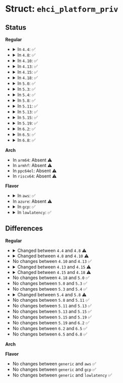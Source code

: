 # Struct: <code>ehci_platform_priv</code>

## Status
<b>Regular</b>
<ul>
<li>
<details>
<summary>In <code>4.4</code>: ✅</summary>

```c
struct ehci_platform_priv {
    struct clk * clks[3];
    struct reset_control *rst;
    struct phy **phys;
    int num_phys;
    bool reset_on_resume;
};
```
</details>
</li>
<li>
<details>
<summary>In <code>4.8</code>: ✅</summary>

```c
struct ehci_platform_priv {
    struct clk * clks[3];
    struct reset_control * rsts[3];
    struct phy **phys;
    int num_phys;
    bool reset_on_resume;
};
```
</details>
</li>
<li>
<details>
<summary>In <code>4.10</code>: ✅</summary>

```c
struct ehci_platform_priv {
    struct clk * clks[4];
    struct reset_control * rsts[4];
    struct phy **phys;
    int num_phys;
    bool reset_on_resume;
};
```
</details>
</li>
<li>
<details>
<summary>In <code>4.13</code>: ✅</summary>

```c
struct ehci_platform_priv {
    struct clk * clks[4];
    struct reset_control * rsts[4];
    struct phy **phys;
    int num_phys;
    bool reset_on_resume;
};
```
</details>
</li>
<li>
<details>
<summary>In <code>4.15</code>: ✅</summary>

```c
struct ehci_platform_priv {
    struct clk * clks[4];
    struct reset_control *rsts;
    struct phy **phys;
    int num_phys;
    bool reset_on_resume;
};
```
</details>
</li>
<li>
<details>
<summary>In <code>4.18</code>: ✅</summary>

```c
struct ehci_platform_priv {
    struct clk * clks[4];
    struct reset_control *rsts;
    bool reset_on_resume;
};
```
</details>
</li>
<li>
<details>
<summary>In <code>5.0</code>: ✅</summary>

```c
struct ehci_platform_priv {
    struct clk * clks[4];
    struct reset_control *rsts;
    bool reset_on_resume;
};
```
</details>
</li>
<li>
<details>
<summary>In <code>5.3</code>: ✅</summary>

```c
struct ehci_platform_priv {
    struct clk * clks[4];
    struct reset_control *rsts;
    bool reset_on_resume;
};
```
</details>
</li>
<li>
<details>
<summary>In <code>5.4</code>: ✅</summary>

```c
struct ehci_platform_priv {
    struct clk * clks[4];
    struct reset_control *rsts;
    bool reset_on_resume;
};
```
</details>
</li>
<li>
<details>
<summary>In <code>5.8</code>: ✅</summary>

```c
struct ehci_platform_priv {
    struct clk * clks[4];
    struct reset_control *rsts;
    bool reset_on_resume;
    bool quirk_poll;
    struct timer_list poll_timer;
    struct delayed_work poll_work;
};
```
</details>
</li>
<li>
<details>
<summary>In <code>5.11</code>: ✅</summary>

```c
struct ehci_platform_priv {
    struct clk * clks[4];
    struct reset_control *rsts;
    bool reset_on_resume;
    bool quirk_poll;
    struct timer_list poll_timer;
    struct delayed_work poll_work;
};
```
</details>
</li>
<li>
<details>
<summary>In <code>5.13</code>: ✅</summary>

```c
struct ehci_platform_priv {
    struct clk * clks[4];
    struct reset_control *rsts;
    bool reset_on_resume;
    bool quirk_poll;
    struct timer_list poll_timer;
    struct delayed_work poll_work;
};
```
</details>
</li>
<li>
<details>
<summary>In <code>5.15</code>: ✅</summary>

```c
struct ehci_platform_priv {
    struct clk * clks[4];
    struct reset_control *rsts;
    bool reset_on_resume;
    bool quirk_poll;
    struct timer_list poll_timer;
    struct delayed_work poll_work;
};
```
</details>
</li>
<li>
<details>
<summary>In <code>5.19</code>: ✅</summary>

```c
struct ehci_platform_priv {
    struct clk * clks[4];
    struct reset_control *rsts;
    bool reset_on_resume;
    bool quirk_poll;
    struct timer_list poll_timer;
    struct delayed_work poll_work;
};
```
</details>
</li>
<li>
<details>
<summary>In <code>6.2</code>: ✅</summary>

```c
struct ehci_platform_priv {
    struct clk * clks[4];
    struct reset_control *rsts;
    bool reset_on_resume;
    bool quirk_poll;
    struct timer_list poll_timer;
    struct delayed_work poll_work;
};
```
</details>
</li>
<li>
<details>
<summary>In <code>6.5</code>: ✅</summary>

```c
struct ehci_platform_priv {
    struct clk * clks[4];
    struct reset_control *rsts;
    bool reset_on_resume;
    bool quirk_poll;
    struct timer_list poll_timer;
    struct delayed_work poll_work;
};
```
</details>
</li>
<li>
<details>
<summary>In <code>6.8</code>: ✅</summary>

```c
struct ehci_platform_priv {
    struct clk * clks[4];
    struct reset_control *rsts;
    bool reset_on_resume;
    bool quirk_poll;
    struct timer_list poll_timer;
    struct delayed_work poll_work;
};
```
</details>
</li>
</ul>
<b>Arch</b>
<ul>
<li>
In <code>arm64</code>: Absent ⚠️
</li>
<li>
In <code>armhf</code>: Absent ⚠️
</li>
<li>
In <code>ppc64el</code>: Absent ⚠️
</li>
<li>
In <code>riscv64</code>: Absent ⚠️
</li>
</ul>
<b>Flavor</b>
<ul>
<li>
<details>
<summary>In <code>aws</code>: ✅</summary>

```c
struct ehci_platform_priv {
    struct clk * clks[4];
    struct reset_control *rsts;
    bool reset_on_resume;
};
```
</details>
</li>
<li>
In <code>azure</code>: Absent ⚠️
</li>
<li>
<details>
<summary>In <code>gcp</code>: ✅</summary>

```c
struct ehci_platform_priv {
    struct clk * clks[4];
    struct reset_control *rsts;
    bool reset_on_resume;
};
```
</details>
</li>
<li>
<details>
<summary>In <code>lowlatency</code>: ✅</summary>

```c
struct ehci_platform_priv {
    struct clk * clks[4];
    struct reset_control *rsts;
    bool reset_on_resume;
};
```
</details>
</li>
</ul>

## Differences
<b>Regular</b>
<ul>
<li>
<details>
<summary>Changed between <code>4.4</code> and <code>4.8</code> ⚠️</summary>
<ul>
<li>
<b>Field added. </b>
<code>struct reset_control * rsts[3]</code>
</li>
<li>
<b>Field removed. </b>
<code>struct reset_control *rst</code>
</li>
</ul>
</details>
</li>
<li>
<details>
<summary>Changed between <code>4.8</code> and <code>4.10</code> ⚠️</summary>
<ul>
<li>
<b>Field type changed. </b>
<code>struct clk * clks[3]</code> ➡️ <code>struct clk * clks[4]</code>
</li>
<li>
<b>Field type changed. </b>
<code>struct reset_control * rsts[3]</code> ➡️ <code>struct reset_control * rsts[4]</code>
</li>
</ul>
</details>
</li>
<li>
No changes between <code>4.10</code> and <code>4.13</code> ✅
</li>
<li>
<details>
<summary>Changed between <code>4.13</code> and <code>4.15</code> ⚠️</summary>
<ul>
<li>
<b>Field type changed. </b>
<code>struct reset_control * rsts[4]</code> ➡️ <code>struct reset_control *rsts</code>
</li>
</ul>
</details>
</li>
<li>
<details>
<summary>Changed between <code>4.15</code> and <code>4.18</code> ⚠️</summary>
<ul>
<li>
<b>Field removed. </b>
<code>struct phy **phys</code>
</li>
<li>
<b>Field removed. </b>
<code>int num_phys</code>
</li>
</ul>
</details>
</li>
<li>
No changes between <code>4.18</code> and <code>5.0</code> ✅
</li>
<li>
No changes between <code>5.0</code> and <code>5.3</code> ✅
</li>
<li>
No changes between <code>5.3</code> and <code>5.4</code> ✅
</li>
<li>
<details>
<summary>Changed between <code>5.4</code> and <code>5.8</code> ⚠️</summary>
<ul>
<li>
<b>Field added. </b>
<code>bool quirk_poll</code>
</li>
<li>
<b>Field added. </b>
<code>struct timer_list poll_timer</code>
</li>
<li>
<b>Field added. </b>
<code>struct delayed_work poll_work</code>
</li>
</ul>
</details>
</li>
<li>
No changes between <code>5.8</code> and <code>5.11</code> ✅
</li>
<li>
No changes between <code>5.11</code> and <code>5.13</code> ✅
</li>
<li>
No changes between <code>5.13</code> and <code>5.15</code> ✅
</li>
<li>
No changes between <code>5.15</code> and <code>5.19</code> ✅
</li>
<li>
No changes between <code>5.19</code> and <code>6.2</code> ✅
</li>
<li>
No changes between <code>6.2</code> and <code>6.5</code> ✅
</li>
<li>
No changes between <code>6.5</code> and <code>6.8</code> ✅
</li>
</ul>
<b>Arch</b>
<ul>
</ul>
<b>Flavor</b>
<ul>
<li>
No changes between <code>generic</code> and <code>aws</code> ✅
</li>
<li>
No changes between <code>generic</code> and <code>gcp</code> ✅
</li>
<li>
No changes between <code>generic</code> and <code>lowlatency</code> ✅
</li>
</ul>
